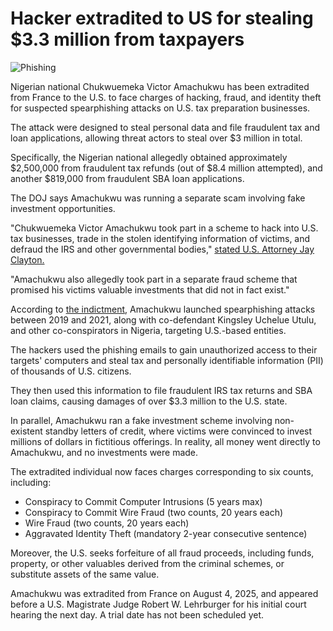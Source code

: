 # Hacker extradited to US for stealing $3.3 million from taxpayers

![Phishing](https://www.bleepstatic.com/content/hl-images/2024/05/13/Phishing.jpg)

Nigerian national Chukwuemeka Victor Amachukwu has been extradited from France to the U.S. to face charges of hacking, fraud, and identity theft for suspected spearphishing attacks on U.S. tax preparation businesses.

The attack were designed to steal personal data and file fraudulent tax and loan applications, allowing threat actors to steal over $3 million in total.

Specifically, the Nigerian national allegedly obtained approximately $2,500,000 from fraudulent tax refunds (out of $8.4 million attempted), and another $819,000 from fraudulent SBA loan applications.

The DOJ says Amachukwu was running a separate scam involving fake investment opportunities.

"Chukwuemeka Victor Amachukwu took part in a scheme to hack into U.S. tax businesses, trade in the stolen identifying information of victims, and defraud the IRS and other governmental bodies," [stated U.S. Attorney Jay Clayton.](https://www.justice.gov/usao-sdny/pr/nigerian-man-extradited-face-hacking-fraud-and-identity-theft-charges)

"Amachukwu also allegedly took part in a separate fraud scheme that promised his victims valuable investments that did not in fact exist."

According to [the indictment](https://www.justice.gov/usao-sdny/media/1410066/dl?inline), Amachukwu launched spearphishing attacks between 2019 and 2021, along with co-defendant Kingsley Uchelue Utulu, and other co-conspirators in Nigeria, targeting U.S.-based entities.

The hackers used the phishing emails to gain unauthorized access to their targets' computers and steal tax and personally identifiable information (PII) of thousands of U.S. citizens.

They then used this information to file fraudulent IRS tax returns and SBA loan claims, causing damages of over $3.3 million to the U.S. state.

In parallel, Amachukwu ran a fake investment scheme involving non-existent standby letters of credit, where victims were convinced to invest millions of dollars in fictitious offerings. In reality, all money went directly to Amachukwu, and no investments were made.

The extradited individual now faces charges corresponding to six counts, including: 

* Conspiracy to Commit Computer Intrusions (5 years max)
* Conspiracy to Commit Wire Fraud (two counts, 20 years each)
* Wire Fraud (two counts, 20 years each)
* Aggravated Identity Theft (mandatory 2-year consecutive sentence)

Moreover, the U.S. seeks forfeiture of all fraud proceeds, including funds, property, or other valuables derived from the criminal schemes, or substitute assets of the same value.

Amachukwu was extradited from France on August 4, 2025, and appeared before a U.S. Magistrate Judge Robert W. Lehrburger for his initial court hearing the next day. A trial date has not been scheduled yet.